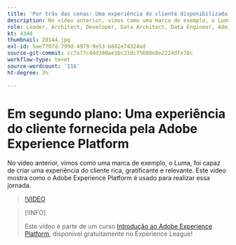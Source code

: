 ```yaml
---
title: 'Por trás das cenas: Uma experiência do cliente disponibilizada pela Adobe Experience Platform'
description: No vídeo anterior, vimos como uma marca de exemplo, o Luma, foi capaz de criar uma experiência do cliente rica, gratificante e relevante. Este vídeo mostra como o Adobe Experience Platform é usado para realizar essa jornada.
role: Leader, Architect, Developer, Data Architect, Data Engineer, Admin, User
kt: 4340
thumbnail: 28144.jpg
exl-id: 5ae7707d-799d-4979-9e53-b882e74324ad
source-git-commit: cc7a77c4dd380ae1bc23dc75608e8e2224dfe78c
workflow-type: tm+mt
source-wordcount: '116'
ht-degree: 3%

---
```


# Em segundo plano: Uma experiência do cliente fornecida pela Adobe Experience Platform

No vídeo anterior, vimos como uma marca de exemplo, o Luma, foi capaz de criar uma experiência do cliente rica, gratificante e relevante. Este vídeo mostra como o Adobe Experience Platform é usado para realizar essa jornada.

>[!VIDEO](https://video.tv.adobe.com/v/28144?quality=12&learn=on)

>[!INFO]
>
> Este vídeo é parte de um curso [Introdução ao Adobe Experience Platform](https://experienceleague.adobe.com/?recommended=ExperiencePlatform-U-1-2020.1), disponível gratuitamente no Experience League!

